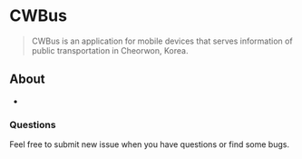 # CWBus

> CWBus is an application for mobile devices that serves information of public transportation in Cheorwon, Korea. 

## About

-

### Questions

Feel free to submit new issue when you have questions or find some bugs.
